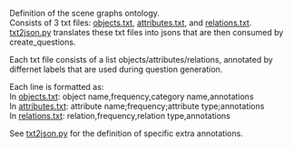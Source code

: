 Definition of the scene graphs ontology.
<br> Consists of 3 txt files: [objects.txt](objects.txt), [attributes.txt](attributes.txt), and [relations.txt](relations.txt).
<br> [txt2json.py](txt2json.py) translates these txt files into jsons that are then consumed by create_questions.

Each txt file consists of a list objects/attributes/relations, annotated by differnet labels that are used during question generation.

Each line is formatted as: 
<br> In [objects.txt](objects.txt): object name,frequency,category name,annotations
<br> In [attributes.txt](attributes.txt): attribute name;frequency;attribute type;annotations
<br> In [relations.txt](relations.txt): relation,frequency,relation type,annotations

See [txt2json.py](txt2json.py) for the definition of specific extra annotations. 
